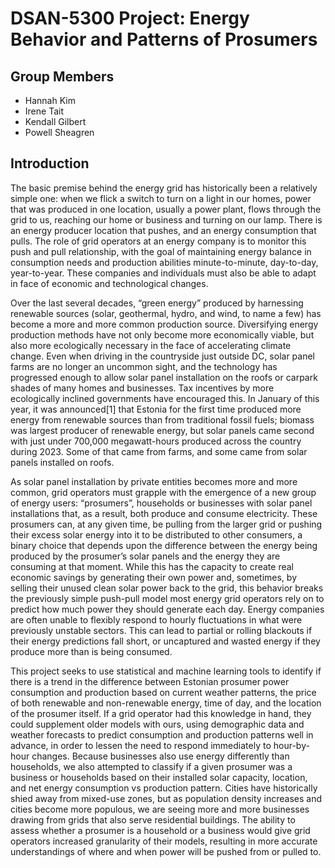 # DSAN-5300 Project: Energy Behavior and Patterns of Prosumers
## Group Members
- Hannah Kim
- Irene Tait
- Kendall Gilbert
- Powell Sheagren


## Introduction
The basic premise behind the energy grid has historically been a relatively simple one: when we flick a switch to turn on a light in our homes, power that was produced in one location, usually a power plant, flows through the grid to us, reaching our home or business and turning on our lamp. There is an energy producer location that pushes, and an energy consumption that pulls. The role of grid operators at an energy company is to monitor this push and pull relationship, with the goal of maintaining energy balance in consumption needs and production abilities minute-to-minute, day-to-day, year-to-year. These companies and individuals must also be able to adapt in face of economic and technological changes. 


Over the last several decades, “green energy” produced by harnessing renewable sources (solar, geothermal, hydro, and wind, to name a few) has become a more and more common production source. Diversifying energy production methods have not only become more economically viable, but also more ecologically necessary in the face of accelerating climate change. Even when driving in the countryside just outside DC, solar panel farms are no longer an uncommon sight, and the technology has progressed enough to allow solar panel installation on the roofs or carpark shades of many homes and businesses. Tax incentives by more ecologically inclined governments have encouraged this. In January of this year, it was announced[1] that Estonia for the first time produced more energy from renewable sources than from traditional fossil fuels; biomass was largest producer of renewable energy, but solar panels came second with just under 700,000 megawatt-hours produced across the country during 2023. Some of that came from farms, and some came from solar panels installed on roofs.


As solar panel installation by private entities becomes more and more common, grid operators must grapple with the emergence of a new group of energy users: “prosumers”, households or businesses with solar panel installations that, as a result, both produce and consume electricity. These prosumers can, at any given time, be pulling from the larger grid or pushing their excess solar energy into it to be distributed to other consumers, a binary choice that depends upon the difference between the energy being produced by the prosumer’s solar panels and the energy they are consuming at that moment. While this has the capacity to create real economic savings by generating their own power and, sometimes, by selling their unused clean solar power back to the grid, this behavior breaks the previously simple push-pull model most energy grid operators rely on to predict how much power they should generate each day. Energy companies are often unable to flexibly respond to hourly fluctuations in what were previously unstable sectors. This can lead to partial or rolling blackouts if their energy predictions fall short, or uncaptured and wasted energy if they produce more than is being consumed.


This project seeks to use statistical and machine learning tools to identify if there is a trend in the difference between Estonian prosumer power consumption and production based on current weather patterns, the price of both renewable and non-renewable energy, time of day, and the location of the prosumer itself. If a grid operator had this knowledge in hand, they could supplement older models with ours, using demographic data and weather forecasts to predict consumption and production patterns well in advance, in order to lessen the need to respond immediately to hour-by-hour changes. Because businesses also use energy differently than households, we also attempted to classify if a given prosumer was a business or households based on their installed solar capacity, location, and net energy consumption vs production pattern. Cities have historically shied away from mixed-use zones, but as population density increases and cities become more populous, we are seeing more and more businesses drawing from grids that also serve residential buildings. The ability to assess whether a prosumer is a household or a business would give grid operators increased granularity of their models, resulting in more accurate understandings of where and when power will be pushed from or pulled to.
